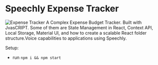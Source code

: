 # Speechly Expense Tracker

![Expense Tracker](https://i.ibb.co/VJjj3Kp/Screenshot-2020-12-18-205600.png)
 A Complex Expense Budget Tracker. Built with JvasCRIPT. Some of them are State Management in React, Context API, Local Storage, Material UI, and how to create a scalable React folder structure.Voice capabilities to applications using Speechly. 

Setup:
- run ```npm i && npm start```
